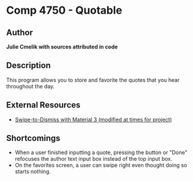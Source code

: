 # Comp 4750 - Quotable

## Author

**Julie Cmelik with sources attributed in code**

## Description

This program allows you to store and favorite the quotes that you hear throughout the day.

## External Resources
- [Swipe-to-Dismiss with Material 3 (modified at times for project)](https://www.geeksforgeeks.org/android-jetpack-compose-swipe-to-dismiss-with-material-3/)

## Shortcomings

* When a user finished inputting a quote, pressing the button or "Done" refocuses the author text input box instead of the top input box.
* On the favorites screen, a user can swipe right even thought doing so starts nothing.